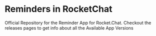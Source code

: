 # Reminders in RocketChat

Official Repository for the Reminder App for Rocket.Chat. Checkout the releases pages to get info about all the Available App Versions
